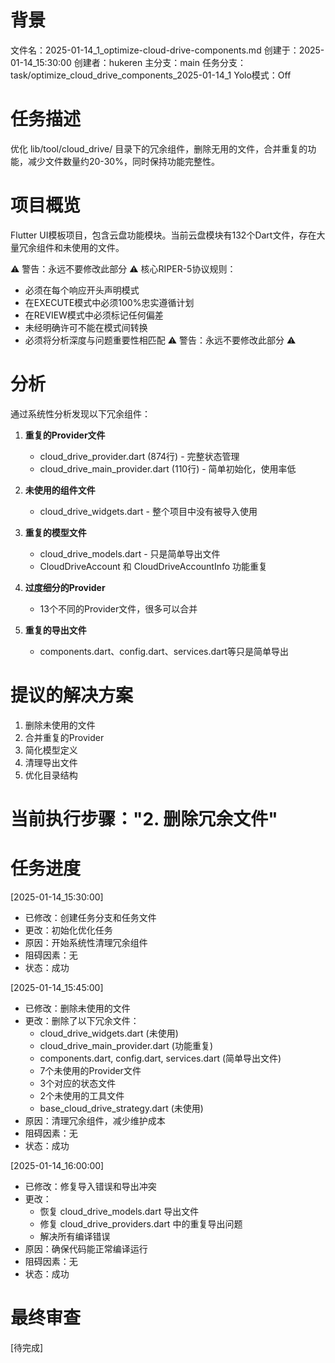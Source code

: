 # 背景
文件名：2025-01-14_1_optimize-cloud-drive-components.md
创建于：2025-01-14_15:30:00
创建者：hukeren
主分支：main
任务分支：task/optimize_cloud_drive_components_2025-01-14_1
Yolo模式：Off

# 任务描述
优化 lib/tool/cloud_drive/ 目录下的冗余组件，删除无用的文件，合并重复的功能，减少文件数量约20-30%，同时保持功能完整性。

# 项目概览
Flutter UI模板项目，包含云盘功能模块。当前云盘模块有132个Dart文件，存在大量冗余组件和未使用的文件。

⚠️ 警告：永远不要修改此部分 ⚠️
核心RIPER-5协议规则：
- 必须在每个响应开头声明模式
- 在EXECUTE模式中必须100%忠实遵循计划
- 在REVIEW模式中必须标记任何偏差
- 未经明确许可不能在模式间转换
- 必须将分析深度与问题重要性相匹配
⚠️ 警告：永远不要修改此部分 ⚠️

# 分析
通过系统性分析发现以下冗余组件：

1. **重复的Provider文件**
   - cloud_drive_provider.dart (874行) - 完整状态管理
   - cloud_drive_main_provider.dart (110行) - 简单初始化，使用率低

2. **未使用的组件文件**
   - cloud_drive_widgets.dart - 整个项目中没有被导入使用

3. **重复的模型文件**
   - cloud_drive_models.dart - 只是简单导出文件
   - CloudDriveAccount 和 CloudDriveAccountInfo 功能重复

4. **过度细分的Provider**
   - 13个不同的Provider文件，很多可以合并

5. **重复的导出文件**
   - components.dart、config.dart、services.dart等只是简单导出

# 提议的解决方案
1. 删除未使用的文件
2. 合并重复的Provider
3. 简化模型定义
4. 清理导出文件
5. 优化目录结构

# 当前执行步骤："2. 删除冗余文件"

# 任务进度
[2025-01-14_15:30:00]
- 已修改：创建任务分支和任务文件
- 更改：初始化优化任务
- 原因：开始系统性清理冗余组件
- 阻碍因素：无
- 状态：成功

[2025-01-14_15:45:00]
- 已修改：删除未使用的文件
- 更改：删除了以下冗余文件：
  * cloud_drive_widgets.dart (未使用)
  * cloud_drive_main_provider.dart (功能重复)
  * components.dart, config.dart, services.dart (简单导出文件)
  * 7个未使用的Provider文件
  * 3个对应的状态文件
  * 2个未使用的工具文件
  * base_cloud_drive_strategy.dart (未使用)
- 原因：清理冗余组件，减少维护成本
- 阻碍因素：无
- 状态：成功

[2025-01-14_16:00:00]
- 已修改：修复导入错误和导出冲突
- 更改：
  * 恢复 cloud_drive_models.dart 导出文件
  * 修复 cloud_drive_providers.dart 中的重复导出问题
  * 解决所有编译错误
- 原因：确保代码能正常编译运行
- 阻碍因素：无
- 状态：成功

# 最终审查
[待完成]
